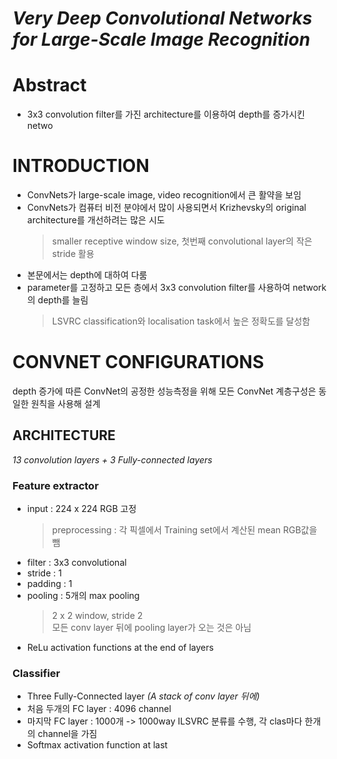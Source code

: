# *Very Deep Convolutional Networks for Large-Scale Image Recognition*
# Abstract
* 3x3 convolution filter를 가진 architecture를 이용하여 depth를 증가시킨 netwo


# INTRODUCTION
* ConvNets가 large-scale image, video recognition에서 큰 활약을 보임
* ConvNets가 컴퓨터 비전 분야에서 많이 사용되면서 Krizhevsky의 original architecture를 개선하려는 많은 시도
  > smaller receptive window size, 첫번째 convolutional layer의 작은 stride 활용
* 본문에서는 depth에 대하여 다룸
* parameter를 고정하고 모든 층에서 3x3 convolution filter를 사용하여 network의 depth를 늘림
  > LSVRC classification와 localisation task에서 높은 정확도를 달성함


# CONVNET CONFIGURATIONS
depth 증가에 따른 ConvNet의 공정한 성능측정을 위해 모든 ConvNet 계층구성은 동일한 원칙을 사용해 설계

## ARCHITECTURE
*13 convolution layers + 3 Fully-connected layers*

### Feature extractor
* input : 224 x 224 RGB 고정
  > preprocessing : 각 픽셀에서 Training set에서 계산된 mean RGB값을 뺌
* filter : 3x3 convolutional
* stride : 1
* padding : 1
* pooling : 5개의 max pooling
  > 2 x 2 window, stride 2 </br>
  > 모든 conv layer 뒤에 pooling layer가 오는 것은 아님
* ReLu activation functions at the end of layers

### Classifier
* Three Fully-Connected layer *(A stack of conv layer 뒤에)*
* 처음 두개의 FC layer : 4096 channel 
* 마지막 FC layer : 1000개 -> 1000way ILSVRC 분류를 수행, 각 clas마다 한개의 channel을 가짐
* Softmax activation function at last
   
